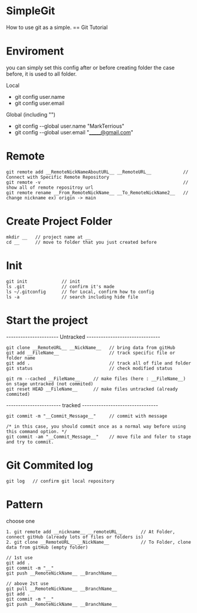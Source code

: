 # SimpleGit
How to use git as a simple. == Git Tutorial

# Enviroment
   you can simply set this config after or before creating folder
the case before, it is used to all folder.

Local <br>
- git config user.name
- git config user.email
  
Global (including "") <br>
- git config --global user.name "MarkTerrious" <br>
- git config --global user.email "_____@gmail.com" <br>

# Remote
```
git remote add __RemoteNickNameAboutURL__ __RemoteURL__            // Connect with Specific Remote Repository
git remote -v                                                      // show all of remote repositroy url
git remote rename __From_RemoteNickName__ __To_RemoteNickName2__   // change nickname ex) origin -> main 
```   
# Create Project Folder
```
mkdir __   // project name at __  
cd __      // move to folder that you just created before
```
# Init
```
git init             // init
ls .git              // confirm it's made
ls ~/.gitconfig      // for Local, confirm how to config
ls -a                // search including hide file
```  
# Start the project
   ---------------------- Untracked -------------------------------
```
git clone __RemoteURL__ __NickName__   // bring data from gitHub
git add __FileName__                   // track specific file or folder name
git add .                              // track all of file and folder
git status                             // check modified status
```

```
git rm --cached __FileName__     // make files (here : __FileName__) on stage untracked (not commited)
git reset HEAD __FileName__      // make files untracked (already commited)
```
   ----------------------- tracked --------------------------------
```
git commit -m "__Commit_Message__"     // commit with message

/* in this case, you should commit once as a normal way before using this command option. */
git commit -am "__Commit_Message__"    // move file and foler to stage and try to commit. 
```
   
# Git Commited log
```
git log   // confirm git local repository
```   
# Pattern
choose one
```
1. git remote add __nickname__ __remoteURL__       // At Folder, connect gitHub (already lots of files or folders is) 
2. git clone __RemoteURL__ __NickName__            // To Folder, clone data from gitHub (empty folder)
```
```
// 1st use
git add .
git commit -m "__"
git push __RemoteNickName__ __BranchName__

// above 2st use
git pull __RemoteNickName__ __BranchName__
git add .
git commit -m "__"
git push __RemoteNickName__ __BranchName__
```
